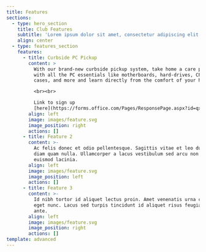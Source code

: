 ```yaml
---
title: Features
sections:
  - type: hero_section
    title: Club Features
    subtitle: 'Lorem ipsum dolor sit amet, consectetur adipiscing elit.'
    align: center
  - type: features_section
    features:
      - title: Curbside PC Pickup
        content: >
          With our brand-new curbside pickup system, take home a care package
          with all the PC essentials like motherboards, hard-drives, CPUs,
          cases, and more and learn directly from the comfort of your home!

          <br><br>

          Link to sign up
          [here](https://forms.office.com/Pages/ResponsePage.aspx?id=qxqZ1-C_6EaDFd7YfRIuYz1w9KqV5DVLoFDMqxkyER1UMVdJTE1JQlQ0T1kyMVdIWDJYMDVJSTlaQi4u)
        align: left
        image: images/feature.svg
        image_position: right
        actions: []
      - title: Feature 2
        content: >-
          Ac felis donec et odio pellentesque. Sagittis vitae et leo duis ut
          diam quam nulla. Ullamcorper a lacus vestibulum sed arcu non odio
          euismod lacinia.
        align: left
        image: images/feature.svg
        image_position: left
        actions: []
      - title: Feature 3
        content: >-
          Id nibh tortor id aliquet lectus proin. Amet venenatis urna cursus
          eget nunc. Lacus sed turpis tincidunt id aliquet risus feugiat in
          ante.
        align: left
        image: images/feature.svg
        image_position: right
        actions: []
template: advanced
---
```

